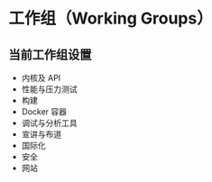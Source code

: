 # 工作组（Working Groups）

当前工作组设置
-------
* 内核及 API
* 性能与压力测试
* 构建
* Docker 容器
* 调试与分析工具
* 宣讲与布道
* 国际化
* 安全
* 网站